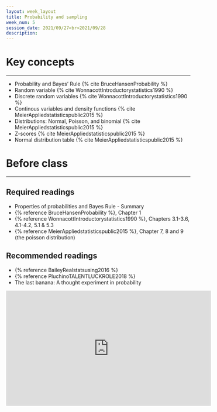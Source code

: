 ```yaml
---
layout: week_layout
title: Probability and sampling
week_num: 5
session_date: 2021/09/27<br>2021/09/28
description:
---
```


# Key concepts
---

  - Probability and Bayes’ Rule {% cite BruceHansenProbability %}
  - Random variable {% cite WonnacottIntroductorystatistics1990 %}
  - Discrete random variables {% cite WonnacottIntroductorystatistics1990 %}
  - Continous variables and density functions {% cite MeierAppliedstatisticspublic2015 %}
  - Distributions: Normal, Poisson, and binomial {% cite MeierAppliedstatisticspublic2015 %}
  - Z-scores {% cite MeierAppliedstatisticspublic2015 %}
  - Normal distribution table {% cite MeierAppliedstatisticspublic2015 %}

# Before class
---

## Required readings

- Properties of probabilities and Bayes Rule - Summary 
- {% reference BruceHansenProbability %}, Chapter 1
- {% reference WonnacottIntroductorystatistics1990 %}, Chapters 3.1-3.6, 4.1-4.2, 5.1 & 5.3
- {% reference MeierAppliedstatisticspublic2015 %}, Chapter 7, 8 and 9 (the poisson distribution)

## Recommended readings

- {% reference BaileyRealstatsusing2016 %}
- {% reference PluchinoTALENTLUCKROLE2018 %}
- The last banana: A thought experiment in probability

<iframe width="560" height="315" src="https://www.youtube.com/embed/Kgudt4PXs28" title="YouTube video player" frameborder="0" allow="accelerometer; autoplay; clipboard-write; encrypted-media; gyroscope; picture-in-picture" allowfullscreen></iframe>
 
